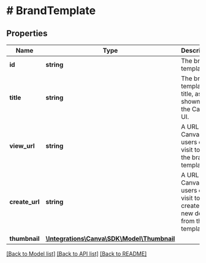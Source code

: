 # # BrandTemplate

## Properties

Name | Type | Description | Notes
------------ | ------------- | ------------- | -------------
**id** | **string** | The brand template ID. |
**title** | **string** | The brand template title, as shown in the Canva UI. |
**view_url** | **string** | A URL Canva users can visit to view the brand template. |
**create_url** | **string** | A URL Canva users can visit to create a new design from the template. |
**thumbnail** | [**\Integrations\Canva\SDK\Model\Thumbnail**](Thumbnail.md) |  | [optional]

[[Back to Model list]](../../README.md#models) [[Back to API list]](../../README.md#endpoints) [[Back to README]](../../README.md)
